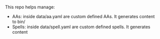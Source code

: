 This repo helps manage:

- AAs: inside data/aa.yaml are custom defined AAs. It generates content to bin/
- Spells: inside data/spell.yaml are custom defined spells. It generates content